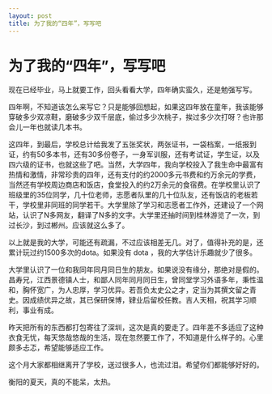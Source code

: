 ```yaml
---
layout: post
title: 为了我的“四年”，写写吧
---
```


# 为了我的“四年”，写写吧

现在已经毕业，马上就要工作，回头看看大学，四年确实蛮久，还是勉强写写。

四年啊，不知道该怎么来写它？只是能够回想起，如果这四年放在童年，我该能够穿破多少双凉鞋，磨破多少双千层底，偷过多少次桃子，挨过多少次打呀？也许那会儿一年也就读几本书。

这四年，到最后，学校总计给我发了五张奖状，两张证书，一袋档案，一纸报到证，约有50多本书，还有30多份卷子，一身军训服，还有考试证，学生证，以及四六级的证书，也就这些了吧。当然，大学四年，我向学校投入了我生命中最富有热情和激情，非常珍贵的四年，还有支付的约2000多元书费和约万余元的学费，当然还有学校周边商店和饭店，食堂投入的约2万余元的食宿费。在学校里认识了班级里的35位同学，几十位老师，志愿者队里的几十位队友，还有饭店的老板若干，学校里非同班的同学若干。大学里除了学习和志愿者工作外，还建设了一个网站，认识了N多网友，翻译了N多的文字。大学里还抽时间到桂林游览了一次，到过长沙，到过郴州。应该就这么多了。

以上就是我的大学，可能还有疏漏，不过应该相差无几。对了，值得补充的是，还累计玩过约1500多次的dota。如果没有 dota ，我的大学估计乐趣就少了很多。

大学里认识了一位和我同年同月同日生的朋友。如果说没有缘分，那绝对是假的。昌寿兄，江西景德镇人士，和鄙人同年同月同日生，曾同堂学习外语多年，秉性温和，胸怀宽广，为人忠厚，学习优异。若吾负太史公之才，定当为其撰文留之青史。因成绩优异之故，其已保研保博，肄业后留校任教。吉人天相，祝其学习顺利，事业有成。

昨天把所有的东西都打包寄往了深圳，这次是真的要走了。四年差不多适应了这种衣食无忧，每天悠哉悠哉的生活，现在忽然要工作了，不知道是什么样子的。心里颇多忐忑，希望能够适应工作。

这个月大家都相继离开了学校，送过很多人，也流过泪。希望你们都能够好好的。

衡阳的夏天，真的不能呆，太热。